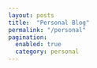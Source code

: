 ```yaml
---
layout: posts
title:  "Personal Blog"
permalink: "/personal"
pagination:
  enabled: true
  category: personal
---
```

